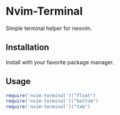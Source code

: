 # Nvim-Terminal
Simple terminal helper for neovim.

## Installation
Install with your favorite package manager.


## Usage

```lua
require('nvim-terminal')("float")
require('nvim-terminal')("bottom")
require('nvim-terminal')("tab")
```
